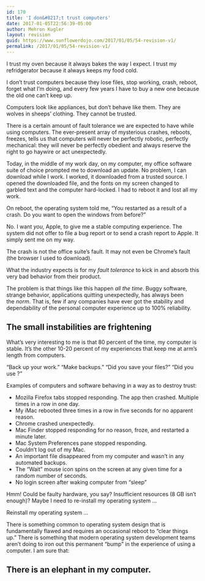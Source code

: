 ```yaml
---
id: 170
title: 'I don&#8217;t trust computers'
date: 2017-01-05T22:56:39-05:00
author: Mehron Kugler
layout: revision
guid: https://www.sunflowerdojo.com/2017/01/05/54-revision-v1/
permalink: /2017/01/05/54-revision-v1/
---
```

I trust my oven because it always bakes the way I expect. I trust my refridgerator because it always keeps my food cold.

I don&#8217;t trust computers because they lose files, stop working, crash, reboot, forget what I&#8217;m doing, and every few years I have to buy a new one because the old one can&#8217;t keep up.

Computers look like appliances, but don&#8217;t behave like them. They are wolves in sheeps&#8217; clothing. They cannot be trusted.

<!--more-->

There is a certain amount of fault tolerance we are expected to have while using computers. The ever-present array of mysterious crashes, reboots, freezes, tells us that computers will never be perfectly robotic, perfectly mechanical: they will never be perfectly obedient and always reserve the right to go haywire or act unexpectedly.

Today, in the middle of my work day, on my computer, my office software suite of choice prompted me to download an update. No problem, I can download while I work. I worked, it downloaded from a trusted source. I opened the downloaded file, and the fonts on my screen changed to garbled text and the computer hard-locked. I had to reboot it and lost all my work.

On reboot, the operating system told me, &#8220;You restarted as a result of a crash. Do you want to open the windows from before?&#8221;

No. I want _you_, Apple, to give me a stable computing experience. The system did not offer to file a bug report or to send a crash report to Apple. It simply sent me on my way.

The crash is not the office suite&#8217;s fault. It may not even be Chrome&#8217;s fault (the browser I used to download).

What the industry expects is for my _fault tolerance_ to kick in and absorb this very bad behavior from their product.

The problem is that things like this happen _all the time_. Buggy software, strange behavior, applications quitting unexpectedly, has always been the _norm_. That is, few if any companies have ever got the stability and dependability of the personal computer experience up to 100% reliability.

## The small instabilities are frightening

What&#8217;s very interesting to me is that 80 percent of the time, my computer is stable. It&#8217;s the other 10-20 percent of my experiences that keep me at arm&#8217;s length from computers.

&#8220;Back up your work.&#8221; &#8220;Make backups.&#8221; &#8220;Did you save your files?&#8221; &#8220;Did you use <name of cloud file storage service here>?&#8221;

Examples of computers and software behaving in a way as to destroy trust:

  * Mozilla Firefox tabs stopped responding. The app then crashed. Multiple times in a row in one day.
  * My iMac rebooted three times in a row in five seconds for no apparent reason.
  * Chrome crashed unexpectedly.
  * Mac Finder stopped responding for no reason, froze, and restarted a minute later.
  * Mac System Preferences pane stopped responding.
  * Couldn&#8217;t log out of my Mac.
  * An important file disappeared from my computer and wasn&#8217;t in any automated backups.
  * The &#8220;Wait&#8221; mouse icon spins on the screen at any given time for a random number of seconds.
  * No login screen after waking computer from &#8220;sleep&#8221;

Hmm! Could be faulty hardware, you say? Insufficient resources (8 GB isn&#8217;t enough)? Maybe I need to re-install my operating system &#8230;

Reinstall my operating system &#8230;

There is something common to operating system design that is fundamentally flawed and requires an occasional reboot to &#8220;clear things up.&#8221; There is something that modern operating system development teams aren&#8217;t doing to iron out this permanent &#8220;bump&#8221; in the experience of using a computer. I am sure that:

## There is an elephant in my computer.

&nbsp;

&nbsp;
